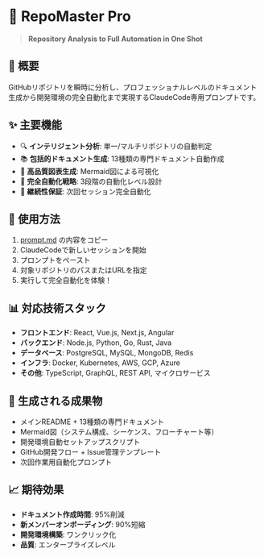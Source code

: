 # 🚀 RepoMaster Pro

> **Repository Analysis to Full Automation in One Shot**

## 🎯 概要

GitHubリポジトリを瞬時に分析し、プロフェッショナルレベルのドキュメント生成から開発環境の完全自動化まで実現するClaudeCode専用プロンプトです。

## ✨ 主要機能

- 🔍 **インテリジェント分析**: 単一/マルチリポジトリの自動判定
- 📚 **包括的ドキュメント生成**: 13種類の専門ドキュメント自動作成
- 🎨 **高品質図表生成**: Mermaid図による可視化
- 🤖 **完全自動化戦略**: 3段階の自動化レベル設計
- 🔄 **継続性保証**: 次回セッション完全自動化

## 🚀 使用方法

1. [prompt.md](./prompt.md) の内容をコピー
2. ClaudeCodeで新しいセッションを開始
3. プロンプトをペースト
4. 対象リポジトリのパスまたはURLを指定
5. 実行して完全自動化を体験！

## 📊 対応技術スタック

- **フロントエンド**: React, Vue.js, Next.js, Angular
- **バックエンド**: Node.js, Python, Go, Rust, Java
- **データベース**: PostgreSQL, MySQL, MongoDB, Redis
- **インフラ**: Docker, Kubernetes, AWS, GCP, Azure
- **その他**: TypeScript, GraphQL, REST API, マイクロサービス

## 🎯 生成される成果物

- メインREADME + 13種類の専門ドキュメント
- Mermaid図（システム構成、シーケンス、フローチャート等）
- 開発環境自動セットアップスクリプト
- GitHub開発フロー + Issue管理テンプレート
- 次回作業用自動化プロンプト

## 📈 期待効果

- **ドキュメント作成時間**: 95%削減
- **新メンバーオンボーディング**: 90%短縮
- **開発環境構築**: ワンクリック化
- **品質**: エンタープライズレベル